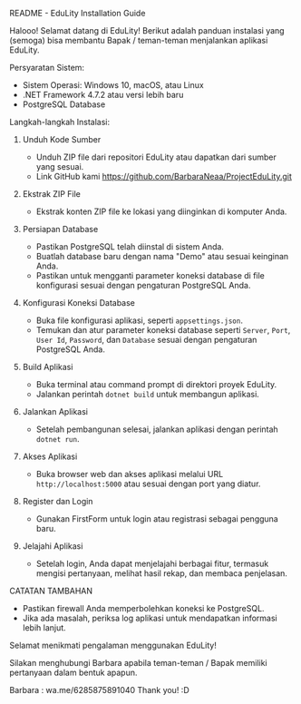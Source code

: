 README - EduLity Installation Guide

Halooo!
Selamat datang di EduLity! Berikut adalah panduan instalasi yang (semoga) bisa membantu Bapak / teman-teman menjalankan aplikasi EduLity.

Persyaratan Sistem:
- Sistem Operasi: Windows 10, macOS, atau Linux
- .NET Framework 4.7.2 atau versi lebih baru
- PostgreSQL Database

Langkah-langkah Instalasi:

1. Unduh Kode Sumber
   - Unduh ZIP file dari repositori EduLity atau dapatkan dari sumber yang sesuai.
   - Link GitHub kami https://github.com/BarbaraNeaa/ProjectEduLity.git 

2. Ekstrak ZIP File
   - Ekstrak konten ZIP file ke lokasi yang diinginkan di komputer Anda.

3. Persiapan Database
   - Pastikan PostgreSQL telah diinstal di sistem Anda.
   - Buatlah database baru dengan nama "Demo" atau sesuai keinginan Anda.
   - Pastikan untuk mengganti parameter koneksi database di file konfigurasi sesuai dengan pengaturan PostgreSQL Anda.

4. Konfigurasi Koneksi Database
   - Buka file konfigurasi aplikasi, seperti `appsettings.json`.
   - Temukan dan atur parameter koneksi database seperti `Server`, `Port`, `User Id`, `Password`, dan `Database` sesuai dengan pengaturan PostgreSQL Anda.

5. Build Aplikasi
   - Buka terminal atau command prompt di direktori proyek EduLity.
   - Jalankan perintah `dotnet build` untuk membangun aplikasi.

6. Jalankan Aplikasi
   - Setelah pembangunan selesai, jalankan aplikasi dengan perintah `dotnet run`.

7. Akses Aplikasi
   - Buka browser web dan akses aplikasi melalui URL `http://localhost:5000` atau sesuai dengan port yang diatur.

8. Register dan Login
   - Gunakan FirstForm untuk login atau registrasi sebagai pengguna baru.

9. Jelajahi Aplikasi
   - Setelah login, Anda dapat menjelajahi berbagai fitur, termasuk mengisi pertanyaan, melihat hasil rekap, dan membaca penjelasan.

CATATAN TAMBAHAN
- Pastikan firewall Anda memperbolehkan koneksi ke PostgreSQL.
- Jika ada masalah, periksa log aplikasi untuk mendapatkan informasi lebih lanjut.

Selamat menikmati pengalaman menggunakan EduLity! 

Silakan menghubungi Barbara apabila teman-teman / Bapak memiliki pertanyaan dalam bentuk apapun.

Barbara : wa.me/6285875891040
Thank you! :D

